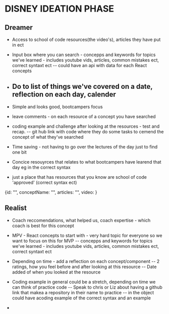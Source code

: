 # DISNEY IDEATION PHASE

## Dreamer

- Access to school of code resources(the video's), articles they have put in ect
- Input box where you can search - concepps and keywords for topics we've learned - includes youtube vids, articles, common mistakes ect, correct syntaxt ect
  -- could have an api with data for each React concepts

- ## Do to list of things we've covered on a date, reflection on each day, calender

- Simple and looks good, bootcampers focus
- leave comments - on each resource of a concept you have searched
- coding example and challenge after looking at the resources - test and recap.
  -- git hub link with code where they do some tasks to cemend the concept of what they've searched

- Time saving - not having to go over the lectures of the day just to find one bit
- Concice resouyrces that relates to what bootcampers have learend that day eg in the correct syntax
- just a place that has resources that you know are school of code 'approved' (correct syntax ect)

{id: "", conceptName: "", articles: "", video: }

## Realist

- Coach reccomendations, what helped us, coach expertise - which coach is best for this concept
- MPV - React concepts to start with - very hard topic for everyone so we want to focus on this for MVP
  -- concepps and keywords for topics we've learned - includes youtube vids, articles, common mistakes ect, correct syntaxt ect
- Depending on time - add a reflection on each concept/component
  -- 2 ratings, how you feel before and after looking at this resource
  -- Date added of when you looked at the resource

- Coding example in general could be a stretch, depending on time we can think of practice code
  -- Speak to chris or Liz about having a github link that makea a repository in their name to practice
  -- in the object could have acoding example of the correct syntax and an example
-
